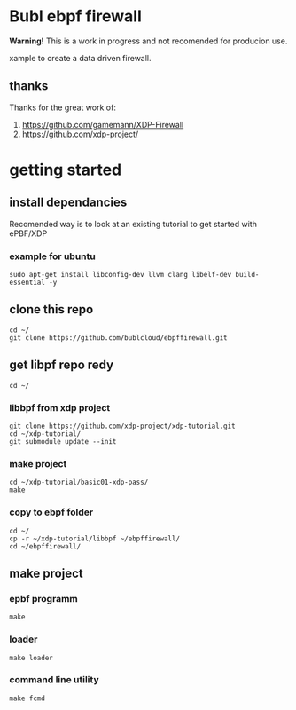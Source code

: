 # Bubl ebpf firewall

**Warning!** This is a work in progress and not recomended for producion use.

xample to create a data driven firewall.

## thanks 
Thanks for the great work of:
1. https://github.com/gamemann/XDP-Firewall
2. https://github.com/xdp-project/

# getting started

## install dependancies
Recomended way is to look at an existing tutorial to get started with ePBF/XDP

### example for ubuntu
```
sudo apt-get install libconfig-dev llvm clang libelf-dev build-essential -y
```

## clone this repo
```
cd ~/
git clone https://github.com/bublcloud/ebpffirewall.git
```

## get libpf repo redy
```
cd ~/
```

### libbpf from xdp project
```
git clone https://github.com/xdp-project/xdp-tutorial.git
cd ~/xdp-tutorial/
git submodule update --init
```

### make project
```
cd ~/xdp-tutorial/basic01-xdp-pass/
make
```

### copy to ebpf folder
```
cd ~/
cp -r ~/xdp-tutorial/libbpf ~/ebpffirewall/
cd ~/ebpffirewall/
```

## make project

### epbf programm
```
make
```

### loader
```
make loader
```

### command line utility
```
make fcmd
```